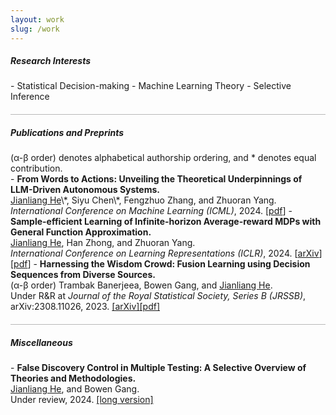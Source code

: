 ```yaml
---
layout: work
slug: /work
---
```

<h5> Research Interests</h5>
- Statistical Decision-making
- Machine Learning Theory 
- Selective Inference

<hr style="height:1px;opacity:0.3;color:gray;margin:20px 0px 15px 0px">

<h5> Publications and Preprints</h5>
(α-β order) denotes alphabetical authorship ordering, and * denotes equal contribution. <br>
- <b>From Words to Actions: Unveiling the Theoretical Underpinnings of LLM-Driven Autonomous Systems.</b><br>
  <u>Jianliang He</u>\*, Siyu Chen\*, Fengzhuo Zhang, and Zhuoran Yang.<br> 
  <i>International Conference on Machine Learning (ICML)</i>, 2024. [<a href="assets/files/LLM_Agent.pdf">pdf</a>]
- <b>Sample-efficient Learning of Infinite-horizon Average-reward MDPs with General Function Approximation.</b><br>
  <u>Jianliang He</u>, Han Zhong, and Zhuoran Yang.<br>
  <i>International Conference on Learning Representations (ICLR)</i>, 2024. [<a href="https://arxiv.org/abs/2404.12648">arXiv</a>][<a href="https://arxiv.org/pdf/2404.12648.pdf">pdf</a>]
- <b>Harnessing the Wisdom Crowd: Fusion Learning using Decision Sequences from Diverse Sources.</b><br>
  (α-β order) Trambak Banerjeea, Bowen Gang, and <u>Jianliang He</u>.<br>
  Under R&R at <i>Journal of the Royal Statistical Society, Series B (JRSSB)</i>, arXiv:2308.11026, 2023. <a href="https://arxiv.org/abs/2308.11026">[arXiv]</a><a href="assets/files/IRT_jianliang.pdf">[pdf]</a>

<hr style="height:1px;opacity:0.3;color:gray;margin:20px 0px 15px 0px">

<h5> Miscellaneous</h5>
- <b>False Discovery Control in Multiple Testing: A Selective Overview of Theories and Methodologies.</b><br>
  <u>Jianliang He</u>, and Bowen Gang.<br> 
  Under review, 2024. <a href="assets/files/Selective_overview_MT.pdf">[long version]</a>
